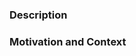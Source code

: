 ### Description
<!-- - Describe your changes. -->


### Motivation and Context
<!-- - Why is this change required? What problem does it solve? -->
<!-- - If it fixes an open issue, please link to the issue here. -->
